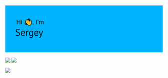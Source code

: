 ![](https://github.com/holydrug/holydrug/blob/master/header.png)

![](https://github-readme-stats.vercel.app/api?username=holydrug&show_icons=true&theme=darcula)
![](https://github-profile-summary-cards.vercel.app/api/cards/most-commit-language?username=holydrug&theme=darcula)

![](https://github-profile-summary-cards.vercel.app/api/cards/profile-details?username=holydrug&theme=darcula)

